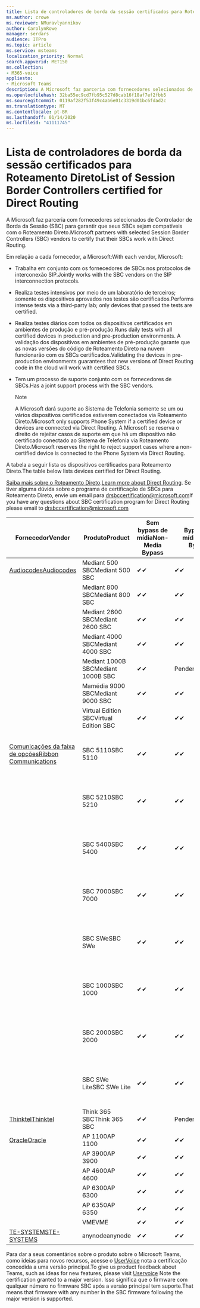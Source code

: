 ```yaml
---
title: Lista de controladores de borda da sessão certificados para Roteamento Direto
ms.author: crowe
ms.reviewer: NMuravlyannikov
author: CarolynRowe
manager: serdars
audience: ITPro
ms.topic: article
ms.service: msteams
localization_priority: Normal
search.appverid: MET150
ms.collection:
- M365-voice
appliesto:
- Microsoft Teams
description: A Microsoft faz parceria com fornecedores selecionados de SBC (controlador de borda da sessão) para garantir que seus SBCs sejam compatíveis com o Roteamento Direto.
ms.openlocfilehash: 32ba55ec9cd7fb95c527d8cab16f18af7ef2fbb5
ms.sourcegitcommit: 0119af282f53f49c4ab6e01c3319d01bc6fdad2c
ms.translationtype: MT
ms.contentlocale: pt-BR
ms.lasthandoff: 01/14/2020
ms.locfileid: "41111745"
---
```

# <a name="list-of-session-border-controllers-certified-for-direct-routing"></a><span data-ttu-id="d6a95-103">Lista de controladores de borda da sessão certificados para Roteamento Direto</span><span class="sxs-lookup"><span data-stu-id="d6a95-103">List of Session Border Controllers certified for Direct Routing</span></span>

<span data-ttu-id="d6a95-104">A Microsoft faz parceria com fornecedores selecionados de Controlador de Borda da Sessão (SBC) para garantir que seus SBCs sejam compatíveis com o Roteamento Direto.</span><span class="sxs-lookup"><span data-stu-id="d6a95-104">Microsoft partners with selected Session Border Controllers (SBC) vendors to certify that their SBCs work with Direct Routing.</span></span> 

<span data-ttu-id="d6a95-105">Em relação a cada fornecedor, a Microsoft:</span><span class="sxs-lookup"><span data-stu-id="d6a95-105">With each vendor, Microsoft:</span></span> 

- <span data-ttu-id="d6a95-106">Trabalha em conjunto com os fornecedores de SBCs nos protocolos de interconexão SIP.</span><span class="sxs-lookup"><span data-stu-id="d6a95-106">Jointly works with the SBC vendors on the SIP interconnection protocols.</span></span>
- <span data-ttu-id="d6a95-107">Realiza testes intensivos por meio de um laboratório de terceiros; somente os dispositivos aprovados nos testes são certificados.</span><span class="sxs-lookup"><span data-stu-id="d6a95-107">Performs intense tests via a third-party lab; only devices that passed the tests are certified.</span></span> 
- <span data-ttu-id="d6a95-108">Realiza testes diários com todos os dispositivos certificados em ambientes de produção e pré-produção.</span><span class="sxs-lookup"><span data-stu-id="d6a95-108">Runs daily tests with all certified devices in production and pre-production environments.</span></span> <span data-ttu-id="d6a95-109">A validação dos dispositivos em ambientes de pré-produção garante que as novas versões do código de Roteamento Direto na nuvem funcionarão com os SBCs certificados.</span><span class="sxs-lookup"><span data-stu-id="d6a95-109">Validating the devices in pre-production environments guarantees that new versions of Direct Routing code in the cloud will work with certified SBCs.</span></span> 
- <span data-ttu-id="d6a95-110">Tem um processo de suporte conjunto com os fornecedores de SBCs.</span><span class="sxs-lookup"><span data-stu-id="d6a95-110">Has a joint support process with the SBC vendors.</span></span>


  > [!NOTE]
  > <span data-ttu-id="d6a95-111">A Microsoft dará suporte ao Sistema de Telefonia somente se um ou vários dispositivos certificados estiverem conectados via Roteamento Direto.</span><span class="sxs-lookup"><span data-stu-id="d6a95-111">Microsoft only supports Phone System if a certified device or devices are connected via Direct Routing.</span></span> <span data-ttu-id="d6a95-112">A Microsoft se reserva o direito de rejeitar casos de suporte em que há um dispositivo não certificado conectado ao Sistema de Telefonia via Roteamento Direto.</span><span class="sxs-lookup"><span data-stu-id="d6a95-112">Microsoft reserves the right to reject support cases where a non-certified device is connected to the Phone System via Direct Routing.</span></span> 

<span data-ttu-id="d6a95-113">A tabela a seguir lista os dispositivos certificados para Roteamento Direto.</span><span class="sxs-lookup"><span data-stu-id="d6a95-113">The table below lists devices certified for Direct Routing.</span></span> 

<span data-ttu-id="d6a95-114">[Saiba mais sobre o Roteamento Direto](https://aka.ms/dr).</span><span class="sxs-lookup"><span data-stu-id="d6a95-114">[Learn more about Direct Routing](https://aka.ms/dr).</span></span> <span data-ttu-id="d6a95-115">Se tiver alguma dúvida sobre o programa de certificação de SBCs para Roteamento Direto, envie um email para drsbccertification@microsoft.com</span><span class="sxs-lookup"><span data-stu-id="d6a95-115">If you have any questions about SBC certification program for Direct Routing please email to drsbccertification@microsoft.com</span></span>


|                                                       <span data-ttu-id="d6a95-116">Fornecedor</span><span class="sxs-lookup"><span data-stu-id="d6a95-116">Vendor</span></span>                                                        |       <span data-ttu-id="d6a95-117">Produto</span><span class="sxs-lookup"><span data-stu-id="d6a95-117">Product</span></span>       | <span data-ttu-id="d6a95-118">Sem bypass de mídia</span><span class="sxs-lookup"><span data-stu-id="d6a95-118">Non-Media Bypass</span></span> | <span data-ttu-id="d6a95-119">Bypass de mídia</span><span class="sxs-lookup"><span data-stu-id="d6a95-119">Media Bypass</span></span> | <span data-ttu-id="d6a95-120">Versão do software</span><span class="sxs-lookup"><span data-stu-id="d6a95-120">Software Version</span></span> | <span data-ttu-id="d6a95-121">Vaidated com provedores E911</span><span class="sxs-lookup"><span data-stu-id="d6a95-121">Vaidated with E911 providers</span></span> | <span data-ttu-id="d6a95-122">Compatível com ELIN</span><span class="sxs-lookup"><span data-stu-id="d6a95-122">ELIN capable</span></span>
|---------------------------------------------------------------------------------------------------------------------|---------------------|------------------|--------------|------------------|-----------------|------------------|
| [<span data-ttu-id="d6a95-123">Audiocodes</span><span class="sxs-lookup"><span data-stu-id="d6a95-123">Audiocodes</span></span>](https://www.audiocodes.com/solutions-products/products/products-for-microsoft-365/direct-routing-for-microsoft-teams) |   <span data-ttu-id="d6a95-124">Mediant 500 SBC</span><span class="sxs-lookup"><span data-stu-id="d6a95-124">Mediant 500 SBC</span></span>   |     <span data-ttu-id="d6a95-125">&#10004;</span><span class="sxs-lookup"><span data-stu-id="d6a95-125">&#10004;</span></span>     |   <span data-ttu-id="d6a95-126">&#10004;</span><span class="sxs-lookup"><span data-stu-id="d6a95-126">&#10004;</span></span>    |  <span data-ttu-id="d6a95-127">7.20 a. 250</span><span class="sxs-lookup"><span data-stu-id="d6a95-127">7.20A.250</span></span>   |
|                                                                                                                     |   <span data-ttu-id="d6a95-128">Mediant 800 SBC</span><span class="sxs-lookup"><span data-stu-id="d6a95-128">Mediant 800 SBC</span></span>   |     <span data-ttu-id="d6a95-129">&#10004;</span><span class="sxs-lookup"><span data-stu-id="d6a95-129">&#10004;</span></span>     |   <span data-ttu-id="d6a95-130">&#10004;</span><span class="sxs-lookup"><span data-stu-id="d6a95-130">&#10004;</span></span>     |  <span data-ttu-id="d6a95-131">7.20 a. 250</span><span class="sxs-lookup"><span data-stu-id="d6a95-131">7.20A.250</span></span>   |    |    |
|                                                                                                                     |  <span data-ttu-id="d6a95-132">Mediant 2600 SBC</span><span class="sxs-lookup"><span data-stu-id="d6a95-132">Mediant 2600 SBC</span></span>   |     <span data-ttu-id="d6a95-133">&#10004;</span><span class="sxs-lookup"><span data-stu-id="d6a95-133">&#10004;</span></span>     |   <span data-ttu-id="d6a95-134">&#10004;</span><span class="sxs-lookup"><span data-stu-id="d6a95-134">&#10004;</span></span>    |  <span data-ttu-id="d6a95-135">7.20 a. 250</span><span class="sxs-lookup"><span data-stu-id="d6a95-135">7.20A.250</span></span>   |     |    |    
|                                                                                                                     |  <span data-ttu-id="d6a95-136">Mediant 4000 SBC</span><span class="sxs-lookup"><span data-stu-id="d6a95-136">Mediant 4000 SBC</span></span>   |     <span data-ttu-id="d6a95-137">&#10004;</span><span class="sxs-lookup"><span data-stu-id="d6a95-137">&#10004;</span></span>     |   <span data-ttu-id="d6a95-138">&#10004;</span><span class="sxs-lookup"><span data-stu-id="d6a95-138">&#10004;</span></span>     |  <span data-ttu-id="d6a95-139">7.20 a. 250</span><span class="sxs-lookup"><span data-stu-id="d6a95-139">7.20A.250</span></span>   |     |    |    
|                                                                                                                     | <span data-ttu-id="d6a95-140">Mediant 1000B SBC</span><span class="sxs-lookup"><span data-stu-id="d6a95-140">Mediant 1000B  SBC</span></span>  |     <span data-ttu-id="d6a95-141">&#10004;</span><span class="sxs-lookup"><span data-stu-id="d6a95-141">&#10004;</span></span>     |   <span data-ttu-id="d6a95-142">Pendente</span><span class="sxs-lookup"><span data-stu-id="d6a95-142">Pending</span></span>     |  <span data-ttu-id="d6a95-143">7.20 a. 250</span><span class="sxs-lookup"><span data-stu-id="d6a95-143">7.20A.250</span></span>  |    |    |    
|                                                                                                                     | <span data-ttu-id="d6a95-144">Mamédia 9000 SBC</span><span class="sxs-lookup"><span data-stu-id="d6a95-144">Mediant 9000  SBC</span></span>  |     <span data-ttu-id="d6a95-145">&#10004;</span><span class="sxs-lookup"><span data-stu-id="d6a95-145">&#10004;</span></span>     |   <span data-ttu-id="d6a95-146">&#10004;</span><span class="sxs-lookup"><span data-stu-id="d6a95-146">&#10004;</span></span>     |  <span data-ttu-id="d6a95-147">7.20 a. 250</span><span class="sxs-lookup"><span data-stu-id="d6a95-147">7.20A.250</span></span>   |    |    |                                                                       
|                                                                                                                     | <span data-ttu-id="d6a95-148">Virtual Edition SBC</span><span class="sxs-lookup"><span data-stu-id="d6a95-148">Virtual Edition SBC</span></span> |     <span data-ttu-id="d6a95-149">&#10004;</span><span class="sxs-lookup"><span data-stu-id="d6a95-149">&#10004;</span></span>     |   <span data-ttu-id="d6a95-150">&#10004;</span><span class="sxs-lookup"><span data-stu-id="d6a95-150">&#10004;</span></span>     |  <span data-ttu-id="d6a95-151">7.20 a. 250</span><span class="sxs-lookup"><span data-stu-id="d6a95-151">7.20A.250</span></span> |    |    |    
|  [<span data-ttu-id="d6a95-152">Comunicações da faixa de opções</span><span class="sxs-lookup"><span data-stu-id="d6a95-152">Ribbon Communications</span></span>](https://ribboncommunications.com/solutions/enterprise-solutions/microsoft-skype-business)  |      <span data-ttu-id="d6a95-153">SBC 5110</span><span class="sxs-lookup"><span data-stu-id="d6a95-153">SBC 5110</span></span>       |     <span data-ttu-id="d6a95-154">&#10004;</span><span class="sxs-lookup"><span data-stu-id="d6a95-154">&#10004;</span></span>     |   <span data-ttu-id="d6a95-155">&#10004;</span><span class="sxs-lookup"><span data-stu-id="d6a95-155">&#10004;</span></span>    |       <span data-ttu-id="d6a95-156">V 7.2</span><span class="sxs-lookup"><span data-stu-id="d6a95-156">V7.2</span></span>       |  <span data-ttu-id="d6a95-157">Inentrada ERS</span><span class="sxs-lookup"><span data-stu-id="d6a95-157">Intrado ERS</span></span> <br><span data-ttu-id="d6a95-158">Inentrada EGW</span><span class="sxs-lookup"><span data-stu-id="d6a95-158">Intrado EGW</span></span> |   <span data-ttu-id="d6a95-159">Não</span><span class="sxs-lookup"><span data-stu-id="d6a95-159">No</span></span> |    
|                                                                                                                     |      <span data-ttu-id="d6a95-160">SBC 5210</span><span class="sxs-lookup"><span data-stu-id="d6a95-160">SBC 5210</span></span>       |     <span data-ttu-id="d6a95-161">&#10004;</span><span class="sxs-lookup"><span data-stu-id="d6a95-161">&#10004;</span></span>     |  <span data-ttu-id="d6a95-162">&#10004;</span><span class="sxs-lookup"><span data-stu-id="d6a95-162">&#10004;</span></span>    |       <span data-ttu-id="d6a95-163">V 7.2</span><span class="sxs-lookup"><span data-stu-id="d6a95-163">V7.2</span></span>       |   <span data-ttu-id="d6a95-164">Inentrada ERS</span><span class="sxs-lookup"><span data-stu-id="d6a95-164">Intrado ERS</span></span> <br><span data-ttu-id="d6a95-165">Inentrada EGW</span><span class="sxs-lookup"><span data-stu-id="d6a95-165">Intrado EGW</span></span>  | <span data-ttu-id="d6a95-166">Não</span><span class="sxs-lookup"><span data-stu-id="d6a95-166">No</span></span>   |    
|                                                                                                                     |      <span data-ttu-id="d6a95-167">SBC 5400</span><span class="sxs-lookup"><span data-stu-id="d6a95-167">SBC 5400</span></span>       |     <span data-ttu-id="d6a95-168">&#10004;</span><span class="sxs-lookup"><span data-stu-id="d6a95-168">&#10004;</span></span>     |   <span data-ttu-id="d6a95-169">&#10004;</span><span class="sxs-lookup"><span data-stu-id="d6a95-169">&#10004;</span></span>   |       <span data-ttu-id="d6a95-170">V 7.2</span><span class="sxs-lookup"><span data-stu-id="d6a95-170">V7.2</span></span>       |  <span data-ttu-id="d6a95-171">Inentrada ERS</span><span class="sxs-lookup"><span data-stu-id="d6a95-171">Intrado ERS</span></span> <br><span data-ttu-id="d6a95-172">Inentrada EGW</span><span class="sxs-lookup"><span data-stu-id="d6a95-172">Intrado EGW</span></span>    |<span data-ttu-id="d6a95-173">Não</span><span class="sxs-lookup"><span data-stu-id="d6a95-173">No</span></span>|    
|                                                                                                                     |      <span data-ttu-id="d6a95-174">SBC 7000</span><span class="sxs-lookup"><span data-stu-id="d6a95-174">SBC 7000</span></span>       |     <span data-ttu-id="d6a95-175">&#10004;</span><span class="sxs-lookup"><span data-stu-id="d6a95-175">&#10004;</span></span>     |   <span data-ttu-id="d6a95-176">&#10004;</span><span class="sxs-lookup"><span data-stu-id="d6a95-176">&#10004;</span></span>    |       <span data-ttu-id="d6a95-177">V 7.2</span><span class="sxs-lookup"><span data-stu-id="d6a95-177">V7.2</span></span>       |   <span data-ttu-id="d6a95-178">Inentrada ERS</span><span class="sxs-lookup"><span data-stu-id="d6a95-178">Intrado ERS</span></span> <br><span data-ttu-id="d6a95-179">Inentrada EGW</span><span class="sxs-lookup"><span data-stu-id="d6a95-179">Intrado EGW</span></span>  |  <span data-ttu-id="d6a95-180">Não</span><span class="sxs-lookup"><span data-stu-id="d6a95-180">No</span></span>  |    
|                                                                                                                     |       <span data-ttu-id="d6a95-181">SBC SWe</span><span class="sxs-lookup"><span data-stu-id="d6a95-181">SBC SWe</span></span>       |     <span data-ttu-id="d6a95-182">&#10004;</span><span class="sxs-lookup"><span data-stu-id="d6a95-182">&#10004;</span></span>     |   <span data-ttu-id="d6a95-183">&#10004;</span><span class="sxs-lookup"><span data-stu-id="d6a95-183">&#10004;</span></span>   |       <span data-ttu-id="d6a95-184">V 7.2</span><span class="sxs-lookup"><span data-stu-id="d6a95-184">V7.2</span></span>       |   <span data-ttu-id="d6a95-185">Inentrada ERS</span><span class="sxs-lookup"><span data-stu-id="d6a95-185">Intrado ERS</span></span> <br><span data-ttu-id="d6a95-186">Inentrada EGW</span><span class="sxs-lookup"><span data-stu-id="d6a95-186">Intrado EGW</span></span> |   <span data-ttu-id="d6a95-187">Não</span><span class="sxs-lookup"><span data-stu-id="d6a95-187">No</span></span> |    
|                                                                                                                     |      <span data-ttu-id="d6a95-188">SBC 1000</span><span class="sxs-lookup"><span data-stu-id="d6a95-188">SBC 1000</span></span>       |     <span data-ttu-id="d6a95-189">&#10004;</span><span class="sxs-lookup"><span data-stu-id="d6a95-189">&#10004;</span></span>     |   <span data-ttu-id="d6a95-190">&#10004;</span><span class="sxs-lookup"><span data-stu-id="d6a95-190">&#10004;</span></span>    |      <span data-ttu-id="d6a95-191">v8.0.1</span><span class="sxs-lookup"><span data-stu-id="d6a95-191">v8.0.1</span></span>     |  <span data-ttu-id="d6a95-192">Inentrada ERS</span><span class="sxs-lookup"><span data-stu-id="d6a95-192">Intrado ERS</span></span> <br><span data-ttu-id="d6a95-193">Inentrada EGW</span><span class="sxs-lookup"><span data-stu-id="d6a95-193">Intrado EGW</span></span>   |  <span data-ttu-id="d6a95-194">Pendente</span><span class="sxs-lookup"><span data-stu-id="d6a95-194">Pending</span></span>  |    
|                                                                                                                     |      <span data-ttu-id="d6a95-195">SBC 2000</span><span class="sxs-lookup"><span data-stu-id="d6a95-195">SBC 2000</span></span>       |     <span data-ttu-id="d6a95-196">&#10004;</span><span class="sxs-lookup"><span data-stu-id="d6a95-196">&#10004;</span></span>     |   <span data-ttu-id="d6a95-197">&#10004;</span><span class="sxs-lookup"><span data-stu-id="d6a95-197">&#10004;</span></span>   |     <span data-ttu-id="d6a95-198">v8.0.1</span><span class="sxs-lookup"><span data-stu-id="d6a95-198">v8.0.1</span></span>     |  <span data-ttu-id="d6a95-199">Inentrada ERS</span><span class="sxs-lookup"><span data-stu-id="d6a95-199">Intrado ERS</span></span> <br><span data-ttu-id="d6a95-200">Inentrada EGW</span><span class="sxs-lookup"><span data-stu-id="d6a95-200">Intrado EGW</span></span>  |  <span data-ttu-id="d6a95-201">Pendente</span><span class="sxs-lookup"><span data-stu-id="d6a95-201">Pending</span></span>  |    
|                                                                                                                     |    <span data-ttu-id="d6a95-202">SBC SWe Lite</span><span class="sxs-lookup"><span data-stu-id="d6a95-202">SBC SWe Lite</span></span>     |     <span data-ttu-id="d6a95-203">&#10004;</span><span class="sxs-lookup"><span data-stu-id="d6a95-203">&#10004;</span></span>     |  <span data-ttu-id="d6a95-204">&#10004;</span><span class="sxs-lookup"><span data-stu-id="d6a95-204">&#10004;</span></span>    |      <span data-ttu-id="d6a95-205">v8.0.1</span><span class="sxs-lookup"><span data-stu-id="d6a95-205">v8.0.1</span></span>    |  <span data-ttu-id="d6a95-206">Inentrada ERS</span><span class="sxs-lookup"><span data-stu-id="d6a95-206">Intrado ERS</span></span> <br><span data-ttu-id="d6a95-207">Inentrada EGW</span><span class="sxs-lookup"><span data-stu-id="d6a95-207">Intrado EGW</span></span>   |  <span data-ttu-id="d6a95-208">Pendente</span><span class="sxs-lookup"><span data-stu-id="d6a95-208">Pending</span></span>  |    
|                     [<span data-ttu-id="d6a95-209">Thinktel</span><span class="sxs-lookup"><span data-stu-id="d6a95-209">Thinktel</span></span>](https://www.thinktel.ca/services/think-365/think-365-overview/)                      |    <span data-ttu-id="d6a95-210">Think 365 SBC</span><span class="sxs-lookup"><span data-stu-id="d6a95-210">Think 365 SBC</span></span>    |     <span data-ttu-id="d6a95-211">&#10004;</span><span class="sxs-lookup"><span data-stu-id="d6a95-211">&#10004;</span></span>     |   <span data-ttu-id="d6a95-212">Pendente</span><span class="sxs-lookup"><span data-stu-id="d6a95-212">Pending</span></span>    |       <span data-ttu-id="d6a95-213">V1.4</span><span class="sxs-lookup"><span data-stu-id="d6a95-213">V1.4</span></span>       |     |    |    
|                     [<span data-ttu-id="d6a95-214">Oracle</span><span class="sxs-lookup"><span data-stu-id="d6a95-214">Oracle</span></span>](https://www.oracle.com/industries/communications/enterprise-session-border-controller/microsoft.html)                      |    <span data-ttu-id="d6a95-215">AP 1100</span><span class="sxs-lookup"><span data-stu-id="d6a95-215">AP 1100</span></span>      |    <span data-ttu-id="d6a95-216">&#10004;</span><span class="sxs-lookup"><span data-stu-id="d6a95-216">&#10004;</span></span>     |    <span data-ttu-id="d6a95-217">&#10004;</span><span class="sxs-lookup"><span data-stu-id="d6a95-217">&#10004;</span></span>    |   <span data-ttu-id="d6a95-218">8.3.0.0.1</span><span class="sxs-lookup"><span data-stu-id="d6a95-218">8.3.0.0.1</span></span> |    |    |    
|                                                                                                                    |    <span data-ttu-id="d6a95-219">AP 3900</span><span class="sxs-lookup"><span data-stu-id="d6a95-219">AP 3900</span></span>           |    <span data-ttu-id="d6a95-220">&#10004;</span><span class="sxs-lookup"><span data-stu-id="d6a95-220">&#10004;</span></span>     |    <span data-ttu-id="d6a95-221">&#10004;</span><span class="sxs-lookup"><span data-stu-id="d6a95-221">&#10004;</span></span>   |   <span data-ttu-id="d6a95-222">8.3.0.0.1</span><span class="sxs-lookup"><span data-stu-id="d6a95-222">8.3.0.0.1</span></span>  |    |    |    
|                                                                                                                    |      <span data-ttu-id="d6a95-223">AP 4600</span><span class="sxs-lookup"><span data-stu-id="d6a95-223">AP 4600</span></span>         |    <span data-ttu-id="d6a95-224">&#10004;</span><span class="sxs-lookup"><span data-stu-id="d6a95-224">&#10004;</span></span>   |    <span data-ttu-id="d6a95-225">&#10004;</span><span class="sxs-lookup"><span data-stu-id="d6a95-225">&#10004;</span></span>     |     <span data-ttu-id="d6a95-226">8.3.0.0.1</span><span class="sxs-lookup"><span data-stu-id="d6a95-226">8.3.0.0.1</span></span>  |   |    |    
|                                                                                                                    |      <span data-ttu-id="d6a95-227">AP 6300</span><span class="sxs-lookup"><span data-stu-id="d6a95-227">AP 6300</span></span>         |    <span data-ttu-id="d6a95-228">&#10004;</span><span class="sxs-lookup"><span data-stu-id="d6a95-228">&#10004;</span></span>   |    <span data-ttu-id="d6a95-229">&#10004;</span><span class="sxs-lookup"><span data-stu-id="d6a95-229">&#10004;</span></span>     |     <span data-ttu-id="d6a95-230">8.3.0.0.1</span><span class="sxs-lookup"><span data-stu-id="d6a95-230">8.3.0.0.1</span></span>  |   |    |    
|                                                                                                                   |      <span data-ttu-id="d6a95-231">AP 6350</span><span class="sxs-lookup"><span data-stu-id="d6a95-231">AP 6350</span></span>           |    <span data-ttu-id="d6a95-232">&#10004;</span><span class="sxs-lookup"><span data-stu-id="d6a95-232">&#10004;</span></span>   |    <span data-ttu-id="d6a95-233">&#10004;</span><span class="sxs-lookup"><span data-stu-id="d6a95-233">&#10004;</span></span>    |     <span data-ttu-id="d6a95-234">8.3.0.0.1</span><span class="sxs-lookup"><span data-stu-id="d6a95-234">8.3.0.0.1</span></span>  |        |    |                                            
|                                                                                                                    |      <span data-ttu-id="d6a95-235">VME</span><span class="sxs-lookup"><span data-stu-id="d6a95-235">VME</span></span>           |    <span data-ttu-id="d6a95-236">&#10004;</span><span class="sxs-lookup"><span data-stu-id="d6a95-236">&#10004;</span></span>    |    <span data-ttu-id="d6a95-237">&#10004;</span><span class="sxs-lookup"><span data-stu-id="d6a95-237">&#10004;</span></span>    |     <span data-ttu-id="d6a95-238">8.3.0.0.1</span><span class="sxs-lookup"><span data-stu-id="d6a95-238">8.3.0.0.1</span></span>   |    |    |    
|                     [<span data-ttu-id="d6a95-239">TE-SYSTEMS</span><span class="sxs-lookup"><span data-stu-id="d6a95-239">TE-SYSTEMS</span></span>](https://www.anynode.de/anynode-and-microsoft-teams/)                               |     <span data-ttu-id="d6a95-240">anynode</span><span class="sxs-lookup"><span data-stu-id="d6a95-240">anynode</span></span>         |     <span data-ttu-id="d6a95-241">&#10004;</span><span class="sxs-lookup"><span data-stu-id="d6a95-241">&#10004;</span></span>   |  <span data-ttu-id="d6a95-242">&#10004;</span><span class="sxs-lookup"><span data-stu-id="d6a95-242">&#10004;</span></span>   |      <span data-ttu-id="d6a95-243">v3.16.2</span><span class="sxs-lookup"><span data-stu-id="d6a95-243">v3.16.2</span></span>      |     |    |    

<span data-ttu-id="d6a95-244">Para dar a seus comentários sobre o produto sobre o Microsoft Teams, como ideias para novos recursos, acesse o [UserVoice](https://microsoftteams.uservoice.com) nota a certificação concedida a uma versão principal.</span><span class="sxs-lookup"><span data-stu-id="d6a95-244">To give us product feedback about Teams, such as ideas for new features, please visit [Uservoice](https://microsoftteams.uservoice.com) Note the certification granted to a major version.</span></span> <span data-ttu-id="d6a95-245">Isso significa que o firmware com qualquer número no firmware SBC após a versão principal tem suporte.</span><span class="sxs-lookup"><span data-stu-id="d6a95-245">That means that firmware with any number in the SBC firmware following the major version is supported.</span></span>
